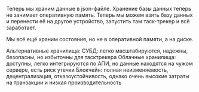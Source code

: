 Теперь мы храним данные в json-файле. 
Хранение базы данных теперь не занимает оперативную память. 
Теперь мы можем взять базу данных и перенести её на другое устройство, запустить там таск-трекер и всё заработает.

Мы всё ещё храним состояния, но не в оперативной памяти, а на диске.


Альтернативные хранилища:
СУБД: легко масштабируются, надежны, безопасны, но избыточны для тасктрекера
Облачные хранилища: доступны, легко интегрируются по АПИ, но данные находятся на чужом сервере, есть риск утечки
Блокчейн: полная неизменяемость, децентрализация, отказоустойчивость, однако очень высокие затраты на транзакции и низкая производительность
